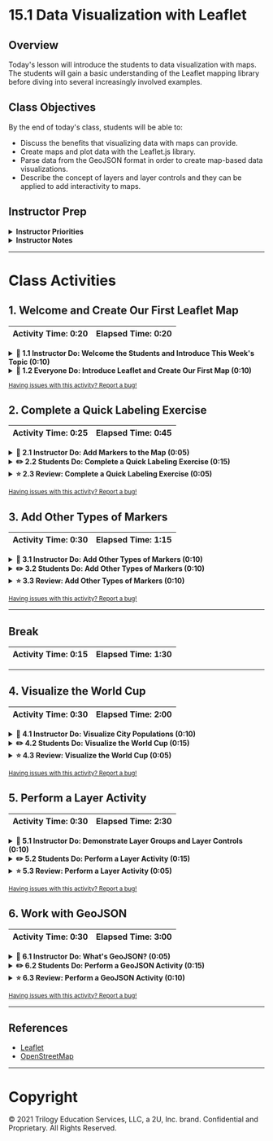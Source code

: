 # 15.1 Data Visualization with Leaflet

## Overview

Today's lesson will introduce the students to data visualization with maps. The students will gain a basic understanding of the Leaflet mapping library before diving into several increasingly involved examples.

## Class Objectives

By the end of today's class, students will be able to:

* Discuss the benefits that visualizing data with maps can provide.
* Create maps and plot data with the Leaflet.js library.
* Parse data from the GeoJSON format in order to create map-based data visualizations.
* Describe the concept of layers and layer controls and they can be applied to add interactivity to maps.


## Instructor Prep

<details>
  <summary><strong>Instructor Priorities</strong></summary>

By the end of today's class, the students should:

* Understand the advantages that they'll gain by visualizing data in a geographical context.

* Be able to create a new map and perform basic functions with the Leaflet JavaScript library.

* Gain an understanding of the GeoJSON format.

</details>

<details>
  <summary><strong>Instructor Notes</strong></summary>

* Make sure to review the exercises before class, because this lesson includes plenty of live coding. The `Activities` folder has finished versions of each exercise.

* Open the final activity in this unit with a local server instance, because that activity uses `d3.json()`. To do so, run `python -m http.server`, and then go to the generated URL. If you prefer, you can open all the activities with a server running.

* Note that much of the work of setting up a map remains the same across the examples. Feel free to either use the same HTML file or copy the code.

* Throughout the class, encourage the students to use the [Leaflet documentation](http://leafletjs.com/). It's among the best that we'll work with throughout the entire course.

* Please reference our [Student FAQ](../../../05-Instructor-Resources/README.md#unit-17-geojson-and-leaflet) for answers to questions that students of this program frequently ask. If you have recommendations for more questions, feel free to log an issue or create a pull request with the additions that you'd like.

</details>

- - -

# Class Activities

## 1. Welcome and Create Our First Leaflet Map

| Activity Time:       0:20 |  Elapsed Time:      0:20  |
|---------------------------|---------------------------|

<details>
  <summary><strong>📣 1.1 Instructor Do: Welcome the Students and Introduce This Week's Topic (0:10)</strong></summary>

* Open the [slideshow](https://docs.google.com/presentation/d/117c6VJsT2-f6PriyvL5Ywl5Qpk-a4LMjI_L82c-IOY8/edit?usp=sharing) and use slides 1 - 4 to welcome your students to the class, and give them a brief introduction to this week's agenda. Specifically, we'll use Leaflet to create beautiful and informative maps, we'll learn how to use GeoJSON, and we'll learn how to add interactive layers to our maps.

* Ask, why should we visualize data in a geographical context?

  Explain that mapping data can give us insights that looking at flat data might not. To help illustrate this, send the following links, and then demonstrate them live to the class:

  * [Mapping the Spread of Drought Across the U.S.](https://www.nytimes.com/interactive/2014/upshot/mapping-the-spread-of-drought-across-the-us.html?_r=0)

    ![A screenshot depicts the drought map.](Images/01-Drought.png)

  * [Understand and Predict Zika In Brazil With Spatial Analysis](https://carto.com/blog/understand-and-predict-zika-in-brazil)

    ![A screenshot depicts the Zika prevention map.](Images/02-Zika.png)

* Open the subject for discussion with the students. Ask what kinds of datasets or problems seem suitable for this type of data visualization. If the students need prompting, you can use the following examples:

  * Demographic data by state

  * Crime rates

  * Light pollution

</details>

<details>
  <summary><strong>🎉 1.2 Everyone Do: Introduce Leaflet and Create Our First Map (0:10)</strong></summary>

* Open the [slideshow](https://docs.google.com/presentation/d/117c6VJsT2-f6PriyvL5Ywl5Qpk-a4LMjI_L82c-IOY8/edit?usp=sharing) and use slides 5 and 6 to live code with the class to introduce Leaflet to them.

* Open the [Leaflet website](http://leafletjs.com/), and have the students go there on their computers. Encourage them to explore the site, because this is the library that we'll use for most of the unit.

* For the first exercise, have the class follow along with you as you run through the code that builds the Leaflet map in [the Ins_Basic_Map activity](Activities/01-Ins_Basic_Map). Open it, and then demonstrate it to the class. Let the students know that this is the most basic map that we can make with Leaflet. Also, let them know that it will be our starting point in the wonderful world of geospatial data visualization! Here's the map:

  ![A screenshot depicts a map of Portland, Oregon.](Images/09-PortlandMap.png)

* Open the `logic.js` file in your editor, and then walk through the following key aspects of the code together:

  * The map object. Note that `L.map` accepts two arguments:

    * The `id` of the HTML element that Leaflet should insert the map into.

    * An object that contains the initial options for the new map. (This example uses `center` and `zoom`).

  * The tile layer. Explain to the students that a tile layer corresponds to the background image of our map. Currently, the tile layer is the only thing that we see when we open the basic map. However, Leaflet doesn't provide us with a tile layer by default. Instead, it gives us the option to use various tile layer APIs. For our map, we're using the OpenStreetMap API. We configure our tile layer as follows:

      1. Pass a formatted `queryURL` to the `tileLayer` method.

      2. Add our layer to our map with the `addTo()` method. Note that we'll call this method whenever we want to add something to a map!

* Send the link to the [Leaflet Quick Start Guide](https://leafletjs.com/examples/quick-start/) to the students. Together as a class, walk through the steps of setting up a basic map with Leaflet, as follows:

    1. Create a new HTML file.

    2. Add links to the Leaflet Cascading Style Sheets (CSS) and JavaScript libraries.

    3. Create a `<div>` with an `id` of `map`. This is where our map will be inserted. The final file is as follows:

  ```html
  <!DOCTYPE html>
  <html lang="en">

  <head>
    <meta charset="utf-8">
    <title>Basic Map</title>

    <!-- Leaflet CSS -->
    <link rel="stylesheet" href="https://unpkg.com/leaflet@1.6.0/dist/leaflet.css"
      integrity="sha512-xwE/Az9zrjBIphAcBb3F6JVqxf46+CDLwfLMHloNu6KEQCAWi6HcDUbeOfBIptF7tcCzusKFjFw2yuvEpDL9wQ=="
      crossorigin="" />

    <!-- Leaflet JavaScript code -->
    <script src="https://unpkg.com/leaflet@1.6.0/dist/leaflet.js"
      integrity="sha512-gZwIG9x3wUXg2hdXF6+rVkLF/0Vi9U8D2Ntg4Ga5I5BZpVkVxlJWbSQtXPSiUTtC0TjtGOmxa1AJPuV0CPthew=="
      crossorigin=""></script>
      
     <!-- Our CSS -->
    <link rel="stylesheet" type="text/css" href="style.css">
  </head>

  <body>
    <!-- The div where we'll insert our map -->
    <div id="map"></div>

    <!-- JavaScript file -->
    <script type="text/javascript" src="logic.js"></script>
  </body>

  </html>
  ```

    4. Note the following about the preceding code:

        * The CSS that the Leaflet Quick Start Guide suggests exists in a linked style sheet in the `<head>` element.

        * The `<body>` element references the `logic.js` JavaScript file. This file holds the code that creates the map.

    5. Create a `logic.js` file, and link it to the HTML.

    6. Write or copy the following code into your `logic.js` file:

        ```js
        var myMap = L.map("map", {
          center: [45.52, -122.67],
          zoom: 13
        });
       ```

        Explain each of the following steps as you live code them:

        * We define the map object with the `L.map` method.

        * The first argument, `"map"`, is the `id` of the container to insert the map into. It points to the `div` with the `id` of `map` that we just created.

        * The second argument is an object that contains any initial configuration that we want.

        * Our configuration includes the `center` property to set the initial coordinates, and it includes the `zoom` property to set the zoom level.

    7. Add a tile layer to the map, as the following code shows (note that the tile layer is the map image that's shown in the background):

        ```js
        L.tileLayer('https://{s}.tile.openstreetmap.org/{z}/{x}/{y}.png', {
           attribution: '&copy; <a href="https://www.openstreetmap.org/copyright">OpenStreetMap</a> contributors'
        }).addTo(myMap);
        ```

    8. Give the map some CSS styling to make it visible on the page. The following image shows the CSS that allows the map to take up the entire page:

        ![A screenshot depicts the CSS.](Images/08-CSS.png)

    9. Open the HTML file in your browser, and note that we have the following map!

        ![Map of Portland](Images/09-PortlandMap.png)

* Spend some time troubleshooting any problems that the students might have. If they can't properly set up a map, they won't be able to do anything else in class today! Use this opportunity to have the students who were able to create the map help the students who weren't.

</details>

<sub>[Having issues with this activity? Report a bug!](https://form.jotform.com/200705887599168?activityOr=1+-+Welcome+and+Create+Our+First+Leaflet+Map&lessonpageTitle=Data+Visualization+with+Leaflet&lessonpageNumber=15.1&whereIs=DataViz-Lesson-Plans+GitHub&typeA18=https%3A%2F%2Fgithub.com%2Fcoding-boot-camp%2FDataViz-Lesson-Plans%2Fblob%2Fv1.1%2FDataviz-Lesson-Plans%2F01-Lesson-Plans%2F15-Mapping-Web%2F1%2FLessonPlan.md)</sub>

## 2. Complete a Quick Labeling Exercise

| Activity Time:       0:25 |  Elapsed Time:      0:45  |
|---------------------------|---------------------------|

<details>
  <summary><strong>📣 2.1 Instructor Do: Add Markers to the Map (0:05)</strong></summary>

* Open the [slideshow](https://docs.google.com/presentation/d/117c6VJsT2-f6PriyvL5Ywl5Qpk-a4LMjI_L82c-IOY8/edit?usp=sharing) and use slides 7 and 8 to introduce this module to the class.

* Using the [Ins_Markers](Activities/02-Ins_Markers) activity as a guide, demonstrate to the students how to add a new marker to the map by creating a new marker object. Note that we use the `addTo()` method to add each map layer. as the following code shows:

  ```js
  L.tileLayer('https://{s}.tile.openstreetmap.org/{z}/{x}/{y}.png', {
      attribution: '&copy; <a href="https://www.openstreetmap.org/copyright">OpenStreetMap</a> contributors'
  }).addTo(myMap);

  // Create a new marker.
  // Pass some initial options, and then add the marker to the map by using the addTo() method.
  var marker = L.marker([45.52, -122.67], {
    draggable: true,
    title: "My First Marker"
  }).addTo(myMap);
  ```

* Note the following about the preceding code:

  * We pass the starting coordinates for this marker and any options that the [Leaflet marker documentation](http://leafletjs.com/reference-1.6.0.html#marker-option) details. In this case, we made the marker `draggable` and added a `title` that appears when you hover over it.

  * We call the `addTo()` method on our new marker object to add it to the map.

* Explain that Leaflet gives us another useful feature: the ability to add popups to our markers. Using the `bindPopup()` method, we can add information to our marker that will appear when we click it, as the following code shows:

  ```js
  // Binding a popup to our marker
  marker.bindPopup('Hello There!');
  ```

* Explain that we can pass a string of HTML to the `bindPopup()` method. Ask the students how that might prove useful, and then supply concrete examples (for example, to display a city's name and population.)

* Show our finished map:

  ![Pop-Up Map](Images/13-PopUpMap.png)

* Before the next activity, be sure to send out the link to the [Leaflet marker documentation](http://leafletjs.com/reference-1.6.0.html#marker).

</details>
<details>
  <summary><strong>✏️ 2.2 Students Do: Complete a Quick Labeling Exercise (0:15)</strong></summary>

* Open the [slideshow](https://docs.google.com/presentation/d/117c6VJsT2-f6PriyvL5Ywl5Qpk-a4LMjI_L82c-IOY8/edit?usp=sharing) and use slides 9 and 10 to present this activity to the class.

* In this activity, the students will plot markers for various United States Cities by using Leaflet.

* For the activity instructions, refer to the [City Markers README file](Activities/03-Stu_City_Markers/README.md).

</details>

<details>
  <summary><strong>⭐ 2.3 Review: Complete a Quick Labeling Exercise (0:05)</strong></summary>

* Go over the solution to the last activity, [Stu_City_Markers_Solved](Activities/03-Stu_City_Markers/Solved), together as a class. Note that the following image shows the final popup map:

  ![A screenshot depicts the popup map.](Images/14-PopulationPopUp.png)

* Make sure to highlight the key concepts from this activity, and ask the students the following questions:

  1. Why do we use a loop to create the markers?

      * **Answer:** Rather than write code to manually plot each marker, we can store our location data in an array of objects that we loop through to programmatically plot the markers.

      * Inform the students that the loop isn't required. But, doing it that way is more organized and uses the Don't Repeat Yourself (DRY) principles.

      * Point out that although the Leaflet `marker()` method needs the `location` property, the popup titles that we construct will use the `name` and `population` properties.

  2. What's `bindPopup()` for?

      * **Answer:** We use the `bindPopup()` method to attach popups to marker objects.

      * Point out that we can insert HTML and CSS into the popup by passing a string of HTML and CSS to the `bindPopup` method.

  3. What about the `addTo()` method? What do we use that for? What argument does it take?

      * **Answer:** We use the `addTo()` method to add markers to the map.

      * `addTo()` takes a Leaflet map as an argument. 

      * To help the students understand how all the code ties together, scroll back up to where `myMap` is defined.

  4. What two arguments does `L.marker` seem to receive?

      * **Answer:** First, the `population` property supplies the coordinates for the new marker. (Even though we use a loop to create the markers, the first argument of the `L.marker` method is still an array of coordinates that plots the marker.) Second, we pass any other configuration options that we want to the new marker. Examples include a title and whether the marker should be draggable.

</details>

<sub>[Having issues with this activity? Report a bug!](https://form.jotform.com/200705887599168?activityOr=2+-+Complete+a+Quick+Labeling+Exercise&lessonpageTitle=Data+Visualization+with+Leaflet&lessonpageNumber=15.1&whereIs=DataViz-Lesson-Plans+GitHub&typeA18=https%3A%2F%2Fgithub.com%2Fcoding-boot-camp%2FDataViz-Lesson-Plans%2Fblob%2Fv1.1%2FDataviz-Lesson-Plans%2F01-Lesson-Plans%2F15-Mapping-Web%2F1%2FLessonPlan.md)</sub>

## 3. Add Other Types of Markers

| Activity Time:       0:30 |  Elapsed Time:      1:15  |
|---------------------------|---------------------------|

<details>
  <summary><strong>📣 3.1 Instructor Do: Add Other Types of Markers (0:10)</strong></summary>

* Open the [slideshow](https://docs.google.com/presentation/d/117c6VJsT2-f6PriyvL5Ywl5Qpk-a4LMjI_L82c-IOY8/edit?usp=sharing) and use slides 12 and 13 to introduce this module to the class.

* Markers are terrific, but what if we want to represent an area that spans more than a single point on a map? Thankfully, Leaflet allows us to define and plot Scalable Vector Graphics (SVG) shapes to use as markers. This is similar to how we used SVG files with D3. When using the Leaflet API, we refer to these SVG shapes as **vector layers**.

* Open the [Leaflet API reference](https://leafletjs.com/reference-1.6.0.html), and point out the links to [Circle](https://leafletjs.com/reference-1.6.0.html#circle), [Polygon](https://leafletjs.com/reference-1.6.0.html#polygon), [Polyline](https://leafletjs.com/reference-1.6.0.html#polyline), and [Rectangle](https://leafletjs.com/reference-1.6.0.html#rectangle).

* Open the [Ins_Other_Markers](Activities/04-Ins_Other_Markers) activity in your browser, and show off our various custom markers. Open the code in your editor, and illustrate how we define them.

* Point out that `L.polygon`, `L.polyline`, and `L.rectangle` each take an array of arrays as the first argument. Our code supplies a hardcoded array of arrays to `L.polygon` and `L.rectangle`, but it passes a variable that stores an array of arrays to `L.polyline`. Explain that the two approaches are interchangeable. The following code block shows this section of the code:

  ```js
  // Create a circle, and pass in some initial options.
  L.circle([45.52, -122.69], {
    color: "green",
    fillColor: "green",
    fillOpacity: 0.75,
    radius: 500
  }).addTo(myMap);

  // Create a Polygon, and pass in some initial options.
  L.polygon([
    [45.54, -122.68],
    [45.55, -122.68],
    [45.55, -122.66]
  ], {
    color: "yellow",
    fillColor: "yellow",
    fillOpacity: 0.75
  }).addTo(myMap);

  // The coordinates for each point to use in the polyline
  var line = [
    [45.51, -122.68],
    [45.50, -122.60],
    [45.48, -122.70],
    [45.54, -122.75]
  ];

  // Create a polyline by using the line coordinates, and pass in some initial options.
  L.polyline(line, {
    color: "red"
  }).addTo(myMap);

  // Create a rectangle, and pass in some initial options.
  L.rectangle([
    [45.55, -122.64],
    [45.54, -122.61]
  ], {
    color: "black",
    weight: 3,
    stroke: true
  }).addTo(myMap);
  ```

  Note the following:

  * We define a circle with a center point and a radius.

  * We define other shapes and paths by using an array of coordinates that represents the sides or corners.

* Inform the students that we can add plenty of custom styling to these layers. Take a moment to change the styling of the various shapes (`fillColor`, `weight`, and others) to demonstrate a few of the options that we have for styling the vector layers.

* Point out that the [Path options](https://leafletjs.com/reference-1.6.0.html#path) section in the Leaflet documentation has a more-extensive list of options that are available for styling our vector layers. Before the next activity, send out this link.

  ![A screenshot depicts other types of markers.](Images/16-OtherMarkers.png)
  
  **Important:** Wait until after the next activity to send out this example.

</details>

<details>
  <summary><strong>✏️ 3.2 Students Do: Add Other Types of Markers (0:10)</strong></summary>

* Open the [slideshow](https://docs.google.com/presentation/d/117c6VJsT2-f6PriyvL5Ywl5Qpk-a4LMjI_L82c-IOY8/edit?usp=sharing) and use slides 14 and 15 to present this activity to the class.

* In this activity, the students will work with different types of vector layers.

* For the activity instructions, refer to the [Other Markers README file](Activities/05-Stu_Other_Markers/README.md).

</details>

<details>
  <summary><strong>⭐ 3.3 Review: Add Other Types of Markers (0:10)</strong></summary>

* Spend a few minutes answering any questions that the students might have about the activity that they just did.

* Make sure that the students have some understanding of the activity by asking the following questions:

  1. What are some of the different types of vector shapes that are available to us?

      * **Answer:** There's no need to list them all, but the important ones to know for now are the following:

        * Polyline

        * Polygon

        * Rectangle

        * Circle

  2. What arguments do our vector layers accept when we create them?

      * **Answer:** They accept the following two arguments:

        * An array of coordinates that describes where our shape should appear.

        * A configuration object that describes the styles to apply to the shape. The [Leaflet documentation for Path options](http://leafletjs.com/reference-1.6.0.html#path-option) has a complete list of the style options that we can use for vector layers.

</details>

<sub>[Having issues with this activity? Report a bug!](https://form.jotform.com/200705887599168?activityOr=3+-+Add+Other+Types+of+Markers&lessonpageTitle=Data+Visualization+with+Leaflet&lessonpageNumber=15.1&whereIs=DataViz-Lesson-Plans+GitHub&typeA18=https%3A%2F%2Fgithub.com%2Fcoding-boot-camp%2FDataViz-Lesson-Plans%2Fblob%2Fv1.1%2FDataviz-Lesson-Plans%2F01-Lesson-Plans%2F15-Mapping-Web%2F1%2FLessonPlan.md)</sub>

- - -

## Break

| Activity Time:       0:15 |  Elapsed Time:      1:30  |
|---------------------------|---------------------------|

- - -

## 4. Visualize the World Cup

| Activity Time:       0:30 |  Elapsed Time:      2:00  |
|---------------------------|---------------------------|

<details>
  <summary><strong>📣 4.1 Instructor Do: Visualize City Populations (0:10)</strong></summary>

* Open the [slideshow](https://docs.google.com/presentation/d/117c6VJsT2-f6PriyvL5Ywl5Qpk-a4LMjI_L82c-IOY8/edit?usp=sharing) and use slides 18 and 19 to introduce this module to the class.

* Open the [Ins_City_Population](Activities/06-Ins_City_Population) activity, and then demonstrate the new visualization. Note the following:

  * We replaced each marker from the City Markers activity with a vector layer. The size of each vector layer is proportional to the population of the city that it represents.
  
  * We run the `markerSize` function that we previously defined to calculate the circle radius of each city by using its population. The following code shows this calculation:

    ![Marker Radius](Images/17-Marker-Radius.png)

  * We can control the size of a circle vector layer by adjusting its `radius`. Note that because we want the _area_ of the circles to be proportional to each other, we take the square root of the population. We then multiply by 50 so that the vector layers will be visible on the screen.

  * The following image shows the final map. By using a dynamic marker size, more-populous cities have a larger map presence:
  
    ![A screenshot depicts the City Population map.](Images/18-CirclePopulation.png)

* Feel free to show the students the code for this activity and give them a chance to ask any questions that they might have.

  **Important:** However, don't send out the code until after they complete their next exercise.

* Inform the students that their next activity will be to create this visualization themselves.

</details>

<details>
  <summary><strong>✏️ 4.2 Students Do: Visualize the World Cup (0:15)</strong></summary>

* Open the [slideshow](https://docs.google.com/presentation/d/117c6VJsT2-f6PriyvL5Ywl5Qpk-a4LMjI_L82c-IOY8/edit?usp=sharing) and use slides 20 and 21 to present this activity to the class.

* In this activity, the students will create graduated circle maps. These maps will represent the total amount of all-time three-point wins for the top 10 countries in the Fédération Internationale de Football Association (FIFA) World Cup.

* For the activity instructions, refer to the [Country World Cup README file](Activities/07-Stu_Country_World_Cup/README.md).

</details>

<details>
  <summary><strong>⭐ 4.3 Review: Visualize the World Cup (0:05)</strong></summary>

* Spend a few minutes answering any questions that the students might have about the activity that they just did.

* Make sure that the students understand the following key concepts:

  * We set our marker's `radius` based on the country's points.
  
    **Note:** In the previous example, we divided the population by a constant to set the radius. In this example, by contrast, we multiplied the points by a constant to set the radius.

  * We used conditionals to determine color.

  * We used custom map styles as a way to express data.

  * We used a popup to display additional information.

</details>

<sub>[Having issues with this activity? Report a bug!](https://form.jotform.com/200705887599168?activityOr=4+-+Visualize+the+World+Cup&lessonpageTitle=Data+Visualization+with+Leaflet&lessonpageNumber=15.1&whereIs=DataViz-Lesson-Plans+GitHub&typeA18=https%3A%2F%2Fgithub.com%2Fcoding-boot-camp%2FDataViz-Lesson-Plans%2Fblob%2Fv1.1%2FDataviz-Lesson-Plans%2F01-Lesson-Plans%2F15-Mapping-Web%2F1%2FLessonPlan.md)</sub>

## 5. Perform a Layer Activity

| Activity Time:       0:30 |  Elapsed Time:      2:30  |
|---------------------------|---------------------------|

<details>
  <summary><strong>📣 5.1 Instructor Do: Demonstrate Layer Groups and Layer Controls (0:10)</strong></summary>

* Open the [slideshow](https://docs.google.com/presentation/d/117c6VJsT2-f6PriyvL5Ywl5Qpk-a4LMjI_L82c-IOY8/edit?usp=sharing) and use slides 23 and 24 to introduce this module to the class.

* So far, we've used only one layer with our maps. The OpenStreetMap API has supplied these maps to us. However, it's possible to use multiple layers on the same map. We can toggle between layers by using layer controls.

* Navigate to the [Layer Groups and Layers Control](http://leafletjs.com/examples/layers-control/) tutorial in the Leaflet documentation. Note the following example map:

  ![Group Layers](Images/19-Layer-Control.png)

* Demonstrate to the students how we can switch between the Streets and Topographic layers by toggling the layer control. Most students have probably seen this type of functionality while using Google Maps or similar services.

* Point out that Leaflet has two types of layers:

  * **Base layers:** These are mutually exclusive (that is, only one can be visible at a time). In this example, they are the Streets and Grayscale layers. We can see only one or the other at a time and never both. Furthermore, one and only one of these must always be visible.

  * **Overlays:** These go over the base layers, and we can turn them off entirely. In this example, the overlay contains the city markers.

* We can group our markers together to create new overlays by using **layer groups**. We can then toggle a set of related markers on or off as a group. The following image shows the relevant part of the Leaflet tutorial:

  ![A screenshot depicts the Layer Groups section of the Leaflet tutorial.](Images/20-Layer-Groups.png)

* Continue walking the class through the code in the example. Point out that it creates markers in the same way that all the previous activities did. Then, instead of directly applying the markers to the map one at a time, it adds these markers to a layer group named `cities`.

* Inform the students that for the next activity, they should explore the [Layer Groups and Layers Control](http://leafletjs.com/examples/layers-control/) tutorial in the Leaflet documentation. It has helpful examples that they might need for completing the activity.

</details>

<details>
  <summary><strong>✏️ 5.2 Students Do: Perform a Layer Activity (0:15)</strong></summary>

* Open the [slideshow](https://docs.google.com/presentation/d/117c6VJsT2-f6PriyvL5Ywl5Qpk-a4LMjI_L82c-IOY8/edit?usp=sharing) and use slides 25 and 26 to present this activity to the class.

* In this activity, the students will return to our US cities map. They'll update the code to use layer groups and a layer control. They'll then be able to represent the population for both the entire state and the city.

* For the activity instructions, refer to the [City Population Layers README file](Activities/09-Stu_City_Population_Layers/README.md).

</details>

<details>
  <summary><strong>⭐ 5.3 Review: Perform a Layer Activity (0:05)</strong></summary>

* The following image shows the map with the city vs. the state population data:

  ![Population Layers](Images/21-PopulationLayers.png)

* Send out the [Solved](Activities/09-Stu_City_Population_Layers/Solved) version of the activity, and then go through it as a class. In particular, make sure to highlight the following:

  * We can create layer groups from markers by running the `L.layerGroup` method and passing it an array of layers that we want to group.

  * We define our base layers and overlays by creating objects and passing them to the `L.control.layers` method. This creates labels that identify the different layers in the layer control.

  * We define a `layers` property for our map configuration and describe the layers that we want to be active when the map loads, as the following code shows:
    
    The keys of these objects become the labels that we use for the layer groups inside the layer control.
    
    We pass layer groups to the map. The map should display these layer groups when it loads.
    
    The only thing that we directly add to the map is the layer control.
    
    ![Layer Groups](Images/15-Layer-Groups.png)

* Congratulate the class for completing this activity. With this map, we can  get a quick look at the portion of a state's population that lives in its largest city! We can see that besides having the largest population, New York also has the largest percentage of its state's population. Here's a fun fact: over 40% of New York State's population lives in New York City.

* Answer any questions that the students might have about this example.

</details>

<sub>[Having issues with this activity? Report a bug!](https://form.jotform.com/200705887599168?activityOr=5+-+Perform+a+Layer+Activity&lessonpageTitle=Data+Visualization+with+Leaflet&lessonpageNumber=15.1&whereIs=DataViz-Lesson-Plans+GitHub&typeA18=https%3A%2F%2Fgithub.com%2Fcoding-boot-camp%2FDataViz-Lesson-Plans%2Fblob%2Fv1.1%2FDataviz-Lesson-Plans%2F01-Lesson-Plans%2F15-Mapping-Web%2F1%2FLessonPlan.md)</sub>

## 6. Work with GeoJSON

| Activity Time:       0:30 |  Elapsed Time:      3:00  |
|---------------------------|---------------------------|

<details>
  <summary><strong>📣 6.1 Instructor Do: What's GeoJSON? (0:05)</strong></summary>

* Open the [slideshow](https://docs.google.com/presentation/d/117c6VJsT2-f6PriyvL5Ywl5Qpk-a4LMjI_L82c-IOY8/edit?usp=sharing) and use slides 28 - 30 to introduce this module to the class.

* Inform the students that while we consider the last example effective for learning purposes, most applications that we build will pull data from existing datasets. And, one of the easiest ways to deliver geographical data is in the GeoJSON format.

* Share the following link with the students, and open it in your browser:

  [GeoJSON earthquake data](<http://earthquake.usgs.gov/earthquakes/feed/v1.0/summary/all_hour.geojson>)

* This GeoJSON document depicts all the earthquakes that have taken place across the globe within the past hour.

* Explain that **GeoJSON** is an open standard format for representing simple geographical features along with their nonspatial attributes by using JavaScript Object Notation (JSON). GeoJSON has the following characteristics:

  * It represents geographical features by coordinates and can attach other properties to these features.

  * The types of features are the following:

    * `Point`

    * `LineString`

    * `Polygon`

    * `MultiPoint`

    * `MultiLineString`

    * `MultiPolygon`

    * We can pass the unmodified feature data to the Leaflet `geoJSON` method, and it will know which kind of marker to make and where to place it. Point out the feature objects in the geoJSON earthquake data response to the students.

* Demonstrate how the data that the class is viewing has a set of geographical coordinates and a list of properties for each point. The [U.S. Geological Survey (USGS) documentation](http://earthquake.usgs.gov/data/comcat/data-eventterms.php) details the meaning of each property.

GeoJSON data might come with a "properties" object that contains metadata about the feature. This supplies us with immediately useful info, such as the magnitude of the earthquake, the place where it occurred, and the time that it was recorded.

When we use GeoJSON with Leaflet, Leaflet expects each feature object to have a "geometry" property. It further expects this property to contain info about the type of marker to display and its coordinates.

* Assure the students that they don't need to worry about each abbreviation for this activity. For now, we just want to plot the time and location of each earthquake. The following image shows the GeoJSON data for a single earthquake:

  ![A screenshot depicts the GeoJSON data.](Images/22-Geo-JSON.png)

* Inform the students that Leaflet has a `geoJSON()` method that we can use to process and create markers by using GeoJSON data as is&mdash;without any modifications. Encourage them to explore the Leaflet documentation to discover exactly [how to handle GeoJSON with Leaflet](https://leafletjs.com/examples/geojson/). In particular, point out and discuss the `onEachFeature` option.

</details>

<details>
  <summary><strong>✏️ 6.2 Students Do: Perform a GeoJSON Activity (0:15)</strong></summary>

* In this activity, the students will work with GeoJSON data to plot the occurrences of earthquakes.

* For the activity instructions, refer to the [GeoJSON README file](Activities/10-Stu_GeoJson/README.md).

</details>

<details>
  <summary><strong>⭐ 6.3 Review: Perform a GeoJSON Activity (0:10)</strong></summary>

* Open the [slideshow](https://docs.google.com/presentation/d/117c6VJsT2-f6PriyvL5Ywl5Qpk-a4LMjI_L82c-IOY8/edit?usp=sharing) and use slides 31 and 32 to present this activity to the class.

* When time is up, send out the link to the [Solved folder](Activities/10-Stu_GeoJson/Solved), and then walk students through the solution.

* Ask the students the following questions, and make sure that they understand the answers:

  1. How do we use to create a GeoJSON layer?

      **Answer:** We pass all the earthquake feature data to the `L.GeoJSON` method. We save its return value (which is the new Leaflet GeoJSON layer) in the `earthquakes` variable.

  2. What's happening with the `onEachFeature` function that we defined?

        **Answer:** During layer creation, Leaflet supplies a built-in hook named `onEachFeature`. We can define a function that performs custom functionality with the addition of each feature object to the GeoJSON layer. In this case, we give each layer a tooltip with the time and location of the earthquake.

  3. What are `baseMaps` and `overlayMaps` for? Why not just add the layers directly to the map?

      **Answer:** We can add the GeoJSON layers directly to the map. But then, we can't use a layer control with those layers.

      After creating our GeoJSON layer, we create a `baseMaps` layer and an `overlayMaps` layer in the same way that we did in the previous activity. In this case, we use earthquakes instead of cities for our overlay.

* Be sure to answer any further questions before dismissing the class.

</details>

<sub>[Having issues with this activity? Report a bug!](https://form.jotform.com/200705887599168?activityOr=6+-+Work+with+GeoJSON&lessonpageTitle=Data+Visualization+with+Leaflet&lessonpageNumber=15.1&whereIs=DataViz-Lesson-Plans+GitHub&typeA18=https%3A%2F%2Fgithub.com%2Fcoding-boot-camp%2FDataViz-Lesson-Plans%2Fblob%2Fv1.1%2FDataviz-Lesson-Plans%2F01-Lesson-Plans%2F15-Mapping-Web%2F1%2FLessonPlan.md)</sub>

- - -

## References

* [Leaflet](https://leafletjs.com/)
* [OpenStreetMap](https://www.openstreetmap.org/copyright)

 -----
# Copyright 

© 2021 Trilogy Education Services, LLC, a 2U, Inc. brand. Confidential and Proprietary. All Rights Reserved.
